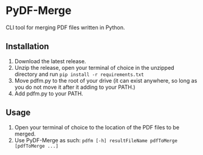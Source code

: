 # PyDF-Merge
CLI tool for merging PDF files written in Python.

## Installation
1. Download the latest release.
2. Unzip the release, open your terminal of choice in the unzipped directory and run ```pip install -r requirements.txt```
3. Move pdfm.py to the root of your drive (it can exist anywhere, so long as you do not move it after it adding to your PATH.)
4. Add pdfm.py to your PATH.

## Usage
1. Open your terminal of choice to the location of the PDF files to be merged.
2. Use PyDF-Merge as such: ```pdfm [-h] resultFileName pdfToMerge [pdfToMerge ...]```
